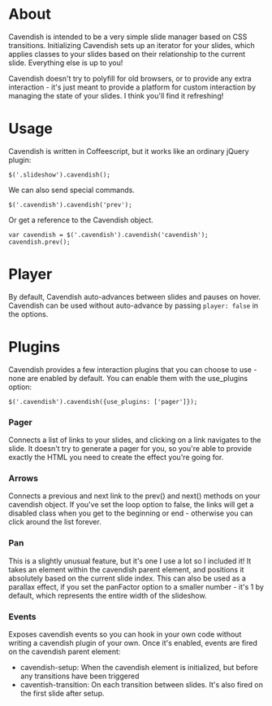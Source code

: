 # About

Cavendish is intended to be a very simple slide manager based on CSS transitions. Initializing Cavendish sets up an iterator for your slides, which applies classes to your slides based on their relationship to the current slide. Everything else is up to you!

Cavendish doesn't try to polyfill for old browsers, or to provide any extra interaction - it's just meant to provide a platform for custom interaction by managing the state of your slides. I think you'll find it refreshing!

# Usage

Cavendish is written in Coffeescript, but it works like an ordinary jQuery plugin:

    $('.slideshow').cavendish();

We can also send special commands.

    $('.cavendish').cavendish('prev');

Or get a reference to the Cavendish object.

    var cavendish = $('.cavendish').cavendish('cavendish');
    cavendish.prev();

# Player

By default, Cavendish auto-advances between slides and pauses on hover. Cavendish can be used without auto-advance by passing `player: false` in the options.

# Plugins

Cavendish provides a few interaction plugins that you can choose to use - none are enabled by default. You can enable them with the use_plugins option:

    $('.cavendish').cavendish({use_plugins: ['pager']});

### Pager

Connects a list of links to your slides, and clicking on a link navigates to the slide. It doesn't try to generate a pager for you, so you're able to provide exactly the HTML you need to create the effect you're going for.

### Arrows

Connects a previous and next link to the prev() and next() methods on your cavendish object. If you've set the loop option to false, the links will get a disabled class when you get to the beginning or end - otherwise you can click around the list forever.

### Pan

This is a slightly unusual feature, but it's one I use a lot so I included it! It takes an element within the cavendish parent element, and positions it absolutely based on the current slide index. This can also be used as a parallax effect, if you set the panFactor option to a smaller number - it's 1 by default, which represents the entire width of the slideshow.

### Events

Exposes cavendish events so you can hook in your own code without writing a cavendish plugin of your own. Once it's enabled, events are fired on the cavendish parent element:

* cavendish-setup: When the cavendish element is initialized, but before any transitions have been triggered
* caventish-transition: On each transition between slides. It's also fired on the first slide after setup.
